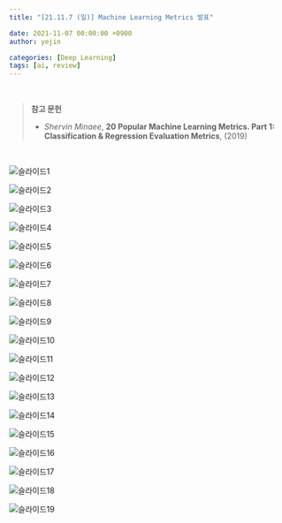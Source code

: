 ```yaml
---
title: "[21.11.7 (일)] Machine Learning Metrics 발표"

date: 2021-11-07 00:00:00 +0900
author: yejin

categories: [Deep Learning]
tags: [ai, review]
---
```


<br>

>**참고 문헌**
>
>* *Shervin Minaee*, **20 Popular Machine Learning Metrics. Part 1: Classification & Regression Evaluation Metrics**, (2019)


<br>


![슬라이드1](https://user-images.githubusercontent.com/93882395/235568393-ecfa3ba9-7735-4307-8128-f17a99d9900f.PNG)

![슬라이드2](https://user-images.githubusercontent.com/93882395/235568397-391defbf-a450-452c-a188-52e67d801950.PNG)

![슬라이드3](https://user-images.githubusercontent.com/93882395/235568400-fce59e05-6873-4e58-b275-faf756b76191.PNG)

![슬라이드4](https://user-images.githubusercontent.com/93882395/235568402-ec417026-6e53-4e6e-bdf0-faa3adf723b8.PNG)

![슬라이드5](https://user-images.githubusercontent.com/93882395/235568404-0b85158e-4a47-416f-b312-55218b21a015.PNG)

![슬라이드6](https://user-images.githubusercontent.com/93882395/235568406-5445b154-f54b-4784-a299-02c499dc5d18.PNG)

![슬라이드7](https://user-images.githubusercontent.com/93882395/235568407-8763b300-5a6a-4d5d-a34f-1dd317d0a022.PNG)

![슬라이드8](https://user-images.githubusercontent.com/93882395/235568408-4fdb6c46-10ca-46a3-8ea4-e23aa4204c4e.PNG)

![슬라이드9](https://user-images.githubusercontent.com/93882395/235568411-9dc64095-c0a1-4d63-8477-9287e46e099e.PNG)

![슬라이드10](https://user-images.githubusercontent.com/93882395/235568412-24cd55d8-28f4-48be-900b-4d0575ddff45.PNG)

![슬라이드11](https://user-images.githubusercontent.com/93882395/235568414-7883a1d0-571a-4dda-8fb4-2c5766f43dd7.PNG)

![슬라이드12](https://user-images.githubusercontent.com/93882395/235568415-0c0921fd-6ef6-4c72-8df3-3ce34c51c50c.PNG)

![슬라이드13](https://user-images.githubusercontent.com/93882395/235568417-29364a5d-a63b-4c9b-9d31-7ec5bf13d3cd.PNG)

![슬라이드14](https://user-images.githubusercontent.com/93882395/235568418-a2ca1887-7745-4d59-ad23-4ec1686d1256.PNG)

![슬라이드15](https://user-images.githubusercontent.com/93882395/235568419-0a45a620-4305-4822-811b-ab9985757690.PNG)

![슬라이드16](https://user-images.githubusercontent.com/93882395/235568420-0579da3e-52eb-46a4-ae5f-0bdda9d51be6.PNG)

![슬라이드17](https://user-images.githubusercontent.com/93882395/235568421-bf2e2b09-379f-4825-a4a2-3733f59abe1b.PNG)

![슬라이드18](https://user-images.githubusercontent.com/93882395/235568423-00bc82eb-03bb-472d-b0fc-226aa5f44ee2.PNG)

![슬라이드19](https://user-images.githubusercontent.com/93882395/235568424-0639467e-4dd9-4868-aa12-9adb2b03b7f1.PNG)

